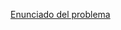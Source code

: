 [Enunciado del problema](https://docs.google.com/document/d/1w7v7SXS8daCOuRq-G4lcHqFtTxxlcAlcVBS6MYgtajA/edit?usp=sharing)


